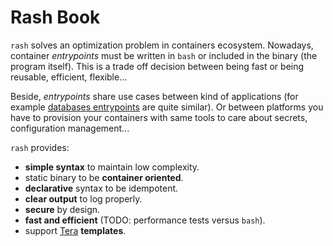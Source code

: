 # Rash Book

`rash` solves an optimization problem in containers ecosystem. Nowadays, container *entrypoints*
must be written in `bash` or included in the binary (the program itself). This is a trade off
decision between being fast or being reusable, efficient, flexible...

Beside, *entrypoints* share use cases between kind of applications (for example
[databases entrypoints](https://github.com/pando85/entrypoint-examples) are quite similar).
Or between platforms you have to provision your containers with same tools to care about
secrets, configuration management...

`rash` provides:
- **simple syntax** to maintain low complexity.
- static binary to be **container oriented**.
- **declarative** syntax to be idempotent.
- **clear output** to log properly.
- **secure** by design.
- **fast and efficient** (TODO: performance tests versus `bash`).
- support [Tera](https://tera.netlify.app/) **templates**.
